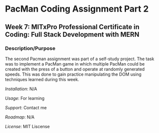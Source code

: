 # PacMan Coding Assignment Part 2
## Week 7: MITxPro Professional Certificate in Coding: Full Stack Development with MERN

### Description/Purpose
The second Pacman assignment was part of a self-study project. The task was to implement a PacMan game in which multiple PacMan could be created with the press of a button and operate at randomly generated speeds. This was done to gain practice manipulating the DOM using techniques learned during this week. 

*Installation*: N/A

*Usage*: For learning

*Support*: Contact me

*Roadmap*: N/A

*License*: MIT Liscense
